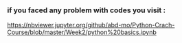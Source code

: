 ### if you faced any problem with codes you visit : 




https://nbviewer.jupyter.org/github/abd-mo/Python-Crach-Course/blob/master/Week2/python%20basics.ipynb
